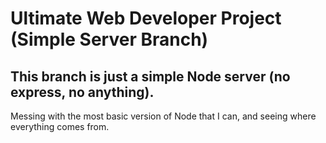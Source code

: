 # Ultimate Web Developer Project (Simple Server Branch)

## This branch is just a simple Node server (no express, no anything).
Messing with the most basic version of Node that I can, and seeing where everything comes from.

